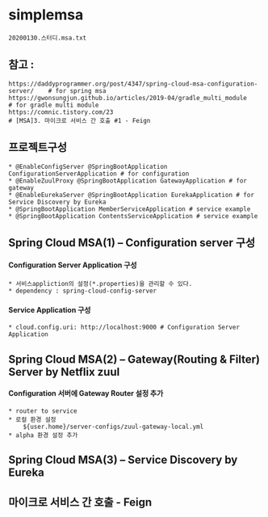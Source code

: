 # simplemsa
```
20200130.스터디.msa.txt
```

## 참고 : 
```
https://daddyprogrammer.org/post/4347/spring-cloud-msa-configuration-server/    # for spring msa
https://gwonsungjun.github.io/articles/2019-04/gradle_multi_module	        # for gradle multi module
https://comnic.tistory.com/23                                                   # [MSA]3. 마이크로 서비스 간 호출 #1 - Feign
```

## 프로젝트구성
```
* @EnableConfigServer @SpringBootApplication ConfigurationServerApplication # for configuration
* @EnableZuulProxy @SpringBootApplication GatewayApplication # for gateway
* @EnableEurekaServer @SpringBootApplication EurekaApplication # for Service Discovery by Eureka
* @SpringBootApplication MemberServiceApplication # service example
* @SpringBootApplication ContentsServiceApplication # service example
```


## Spring Cloud MSA(1) – Configuration server 구성

#### Configuration Server Application 구성 
```
* 서비스appliction의 설정(*.properties)을 관리할 수 있다.
* dependency : spring-cloud-config-server
```
#### Service Application 구성 
```
* cloud.config.uri: http://localhost:9000 # Configuration Server Application
```
## Spring Cloud MSA(2) – Gateway(Routing & Filter) Server by Netflix zuul
#### Configuration 서버에 Gateway Router 설정 추가
```
* router to service
* 로컬 환경 설정
	${user.home}/server-configs/zuul-gateway-local.yml
* alpha 환경 설정 추가
```
## Spring Cloud MSA(3) – Service Discovery by Eureka

## 마이크로 서비스 간 호출 - Feign
